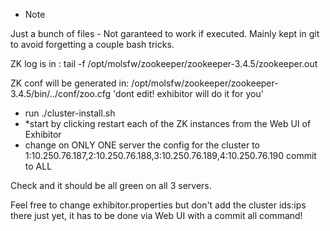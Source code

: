 - Note

Just a bunch of files - Not garanteed to work if executed. 
Mainly kept in git to avoid forgetting a couple bash tricks. 

ZK log is in : tail -f  /opt/molsfw/zookeeper/zookeeper-3.4.5/zookeeper.out

ZK conf will be generated in: /opt/molsfw/zookeeper/zookeeper-3.4.5/bin/../conf/zoo.cfg 
'dont edit! exhibitor will do it for you'

- run ./cluster-install.sh 
- *start by clicking restart each of the ZK instances from the Web UI of Exhibitor 
- change on ONLY ONE server the config for the cluster to 1:10.250.76.187,2:10.250.76.188,3:10.250.76.189,4:10.250.76.190 commit to ALL 

Check and it should be all green on all 3 servers. 

Feel free to change exhibitor.properties but don't add the cluster ids:ips there just yet, it has to be done via Web UI with a commit all command!
